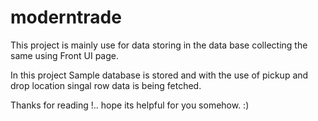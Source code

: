 # moderntrade


This project is mainly use for data storing in the data base collecting the same using Front UI page. 

In this project Sample database is stored and with the use of pickup and drop location singal row data is being fetched. 

Thanks for reading !.. hope its helpful for you somehow. :)
